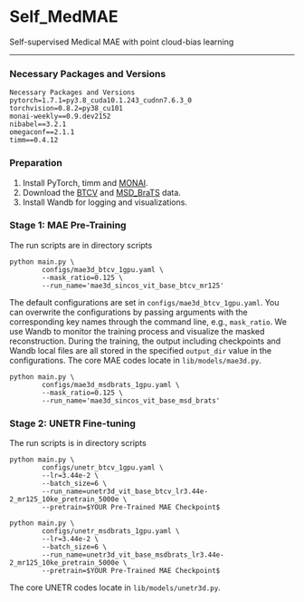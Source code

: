 # Self_MedMAE
Self-supervised Medical MAE with point cloud-bias learning




---
### Necessary Packages and Versions
```
Necessary Packages and Versions
pytorch=1.7.1=py3.8_cuda10.1.243_cudnn7.6.3_0
torchvision=0.8.2=py38_cu101
monai-weekly==0.9.dev2152
nibabel==3.2.1
omegaconf==2.1.1
timm==0.4.12
```

### Preparation

1. Install PyTorch, timm and [MONAI](https://monai.io/index.html).
3. Download the [BTCV](https://www.synapse.org/#!Synapse:syn3193805/wiki/217752) and [MSD_BraTS](http://medicaldecathlon.com/) data.
4. Install Wandb for logging and visualizations.


### Stage 1: MAE Pre-Training
The run scripts are in directory scripts
```
python main.py \
        configs/mae3d_btcv_1gpu.yaml \
        --mask_ratio=0.125 \
        --run_name='mae3d_sincos_vit_base_btcv_mr125'
```
The default configurations are set in `configs/mae3d_btcv_1gpu.yaml`. You can overwrite the configurations by passing arguments with the corresponding key names through the command line, e.g., `mask_ratio`. We use Wandb to monitor the training process and visualize the masked reconstruction. During the training, the output including checkpoints and Wandb local files are all stored in the specified `output_dir` value in the configurations.
The core MAE codes locate in `lib/models/mae3d.py`.

```
python main.py \
        configs/mae3d_msdbrats_1gpu.yaml \
        --mask_ratio=0.125 \
        --run_name='mae3d_sincos_vit_base_msd_brats'
```

### Stage 2: UNETR Fine-tuning
The run scripts is in directory scripts
```
python main.py \
        configs/unetr_btcv_1gpu.yaml \
        --lr=3.44e-2 \
        --batch_size=6 \
        --run_name=unetr3d_vit_base_btcv_lr3.44e-2_mr125_10ke_pretrain_5000e \
        --pretrain=$YOUR Pre-Trained MAE Checkpoint$
```

```
python main.py \
        configs/unetr_msdbrats_1gpu.yaml \
        --lr=3.44e-2 \
        --batch_size=6 \
        --run_name=unetr3d_vit_base_msdbrats_lr3.44e-2_mr125_10ke_pretrain_5000e \
        --pretrain=$YOUR Pre-Trained MAE Checkpoint$
```
The core UNETR codes locate in `lib/models/unetr3d.py`.
